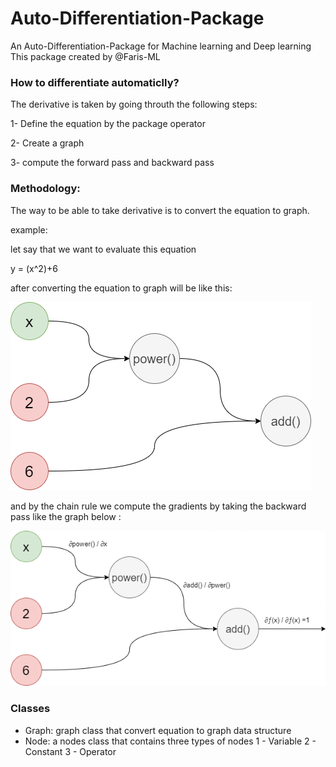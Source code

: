# Auto-Differentiation-Package
An Auto-Differentiation-Package for Machine learning and Deep learning
This package created by @Faris-ML
### How to differentiate automaticlly?

The derivative is taken by going throuth the following steps:

1- Define the equation by the package operator

2- Create a graph

3- compute the forward pass and backward pass

### Methodology:

The way to be able to take derivative is to convert the equation to graph.

example:

let say that we want to evaluate this equation

y = (x^2)+6

after converting the equation to graph will be like this:

![image](images/graph.png)

and by the chain rule we compute the gradients by taking the backward pass like the graph below :

![image](images/d_graph.png)

### Classes
* Graph: graph class that convert equation to graph data structure
* Node: a nodes class that contains three types of nodes
1 - Variable
2 - Constant
3 - Operator
